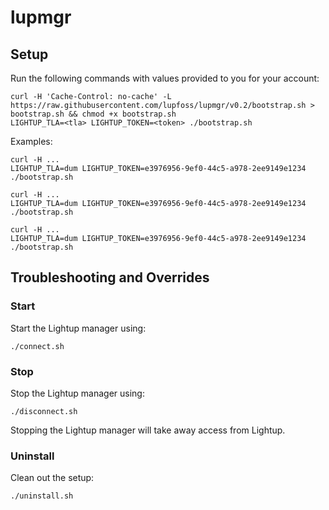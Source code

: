 # lupmgr

## Setup

Run the following commands with values provided to you for your account:

```
curl -H 'Cache-Control: no-cache' -L https://raw.githubusercontent.com/lupfoss/lupmgr/v0.2/bootstrap.sh > bootstrap.sh && chmod +x bootstrap.sh
LIGHTUP_TLA=<tla> LIGHTUP_TOKEN=<token> ./bootstrap.sh
```

Examples:

```
curl -H ...
LIGHTUP_TLA=dum LIGHTUP_TOKEN=e3976956-9ef0-44c5-a978-2ee9149e1234 ./bootstrap.sh

curl -H ...
LIGHTUP_TLA=dum LIGHTUP_TOKEN=e3976956-9ef0-44c5-a978-2ee9149e1234 ./bootstrap.sh

curl -H ...
LIGHTUP_TLA=dum LIGHTUP_TOKEN=e3976956-9ef0-44c5-a978-2ee9149e1234 ./bootstrap.sh
```

## Troubleshooting and Overrides

### Start

Start the Lightup manager using:

```
./connect.sh
```

### Stop

Stop the Lightup manager using:

```
./disconnect.sh
```

Stopping the Lightup manager will take away access from Lightup.


### Uninstall

Clean out the setup:

```
./uninstall.sh
```
